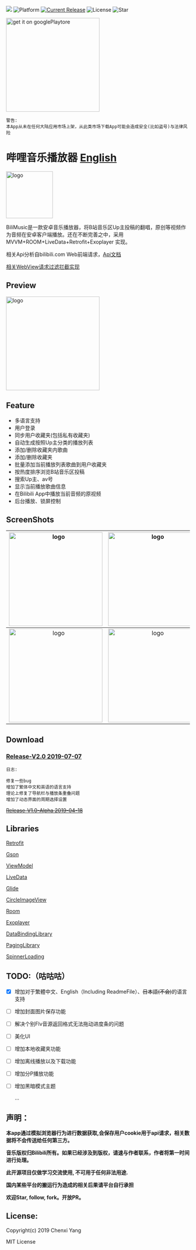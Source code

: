 ![](./art/bandage.png)
![Platform](https://img.shields.io/badge/platform-Android-green.svg?style=flat-square)
[![Current Release](https://img.shields.io/github/release/yangchenxi/BiliMusicPlayer.svg?style=flat-square)](https://github.com/yangchenxi/BiliMusicPlayer/releases)
![License](https://img.shields.io/github/license/yangchenxi/BiliMusicPlayer.svg?style=flat-square)
![Star](https://img.shields.io/github/stars/yangchenxi/BiliMusicPlayer.svg?style=social)

<a href="https://play.google.com/store/apps/details?id=net.chenxiy.bilimusic"><img src="./art/playstore.png" width="256" alt="get it on googlePlaytore"></a>

```
警告:
本App从未在任何大陆应用市场上架，从此类市场下载App可能会造成安全(比如盗号)与法律风险
```

# 哔哩音乐播放器 [English](./README.md)

<img src="./art/icon.png" width="128" alt="logo">

BiliMusic是一款安卓音乐播放器，将B站音乐区Up主投稿的翻唱，原创等视频作为音频在安卓客户端播放。还在不断完善之中，采用MVVM+ROOM+LiveData+Retrofit+Exoplayer 实现。

相关Api分析自bilibili.com Web前端请求，[Api文档](./Core/Api.md)

[相关WebView请求过滤拦截实现](./Core/WebView)
## Preview

<img src="./art/demoo.gif" width="256" alt="logo">

## Feature

* 多语言支持
* 用户登录
* 同步用户收藏夹(包括私有收藏夹)
* 自动生成按照Up主分类的播放列表
* 添加/删除收藏夹内歌曲
* 添加/删除收藏夹
* 批量添加当前播放列表歌曲到用户收藏夹
* 按热度排序浏览B站音乐区投稿
* 搜索Up主、av号
* 显示当前播放歌曲信息
* 在Bilibili App中播放当前音频的原视频
* 后台播放、锁屏控制

## ScreenShots

| <img src="./art/screenshot1.png" width="256" alt="logo">| <img src="./art/screenshot2.png" width="256" alt="logo">|<img src="./art/screenshot3.png" width="256" alt="logo"> |
|:-------------------------:|:-------------------------:|:-------------------------:|
|<img src="./art/screenshot4.png" width="256" alt="logo">|<img src="./art/screenshot5.png" width="256" alt="logo">|<img src="./art/screenshot6.png" width="256" alt="logo">|

## Download

### [Release-V2.0 2019-07-07](https://github.com/yangchenxi/BiliMusicPlayer/releases/download/2.0/BiliMusic2.0.apk)


```
日志:

修复一些bug
增加了繁体中文和英语的语言支持
理论上修复了导航栏与播放条重叠问题
增加了动态界面的周期选择设置
```

~~[Release-V1.0-Alpha 2019-04-18](https://github.com/yangchenxi/BiliMusicPlayer/releases/download/v1.0-alpha/BiliMusic.apk)~~

## Libraries

[Retrofit](https://github.com/square/retrofit)

[Gson](https://github.com/google/gson)

[ViewModel](https://developer.android.com/topic/libraries/architecture/viewmodel)

[LiveData](https://developer.android.com/topic/libraries/architecture/livedata)

[Glide](https://github.com/bumptech/glide)

[CircleImageView](https://github.com/hdodenhof/CircleImageView)

[Room](https://developer.android.com/topic/libraries/architecture/room)

[Exoplayer](https://github.com/google/ExoPlayer)

[DataBindingLibrary](https://developer.android.com/topic/libraries/data-binding)

[PagingLibrary](https://developer.android.com/topic/libraries/architecture/paging)

[SpinnerLoading](https://github.com/lusfold/SpinnerLoading)


## TODO:（咕咕咕）

- [x] 增加对于繁體中文、English（Including ReadmeFile）、~~日本語(不会)~~的语言支持

- [ ] 增加封面图片保存功能

- [ ] 解决个别Flv音源返回格式无法拖动进度条的问题

- [ ] 美化UI

- [ ] 增加本地收藏夹功能

- [ ] 增加离线播放以及下载功能

- [ ] 增加分P播放功能

- [ ] 增加黑暗模式主题

   ...

## 声明：

**本app通过模拟浏览器行为进行数据获取,会保存用户cookie用于api请求，相关数据将不会传送给任何第三方。**

**音乐版权归Bilibili所有。如果已经涉及到版权，请速与作者联系，作者将第一时间进行处理。**

**此开源项目仅做学习交流使用, 不可用于任何非法用途.**

**国内某些平台的搬运行为造成的相关后果请平台自行承担**

**欢迎Star, follow, fork。开放PR。**

## License:

Copyright(c) 2019 Chenxi Yang

MIT License


